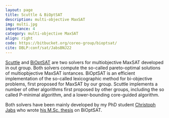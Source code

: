 ```yaml
---
layout: page
title: Scuttle & BiOptSAT
description: multi-objective MaxSAT
img: multi.jpg
importance: 4
category: multi-objective MaxSAT
align: right
code: https://bitbucket.org/coreo-group/bioptsat/
cite: DBLP:conf/sat/JabsBNJ22
---
```


[Scuttle](https://bitbucket.org/coreo-group/scuttle/src/main/) and [BiOptSAT](https://bitbucket.org/coreo-group/bioptsat/src/master/) are two solvers for multiobjective MaxSAT developed in out group. Both solvers compute the so-called pareto-optimal
solutions of multiopbjective MaxSAT isntances. BiOptSAT is an efficient implementation of the so-called lexicographic method for bi-objective problems, first proposed for MaxSAT by our group. Scuttle implements a number of other algorithms first proposed by other groups, including the so called P-minimal algorithm, and a lower-bounding core-guided algorithm.

Both solvers have been mainly developed by my PhD student [Christoph Jabs](https://christophjabs.info/) who wrote [his M.Sc. thesis](https://helda.helsinki.fi/server/api/core/bitstreams/8f2d47b2-be3d-4b58-871a-c95e4bc93fd1/content) on BiOptSAT.

